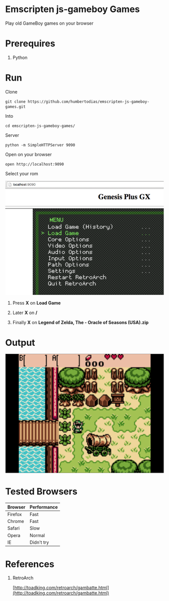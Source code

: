 # Emscripten js-gameboy Games

Play old GameBoy games on your browser

# Prerequires

1. Python

# Run

Clone

```
git clone https://github.com/humbertodias/emscripten-js-gameboy-games.git
```

Into 

```
cd emscripten-js-gameboy-games/
```

Server

```
python -m SimpleHTTPServer 9090
```

Open on your browser

```
open http://localhost:9090
```

Select your rom

![Preview](doc/load-game.png)

1. Press **X** on **Load Game**

2. Later **X** on **/**

3. Finally **X** on **Legend of Zelda, The - Oracle of Seasons (USA).zip**




# Output

![Preview](doc/preview.png)


# Tested Browsers

Browser | Performance |
------------- | -------------
Firefox | Fast
Chrome | Fast
Safari | Slow
Opera | Normal
IE | Didn't try


# References

1. RetroArch

	[http://toadking.com/retroarch/gambatte.html](http://toadking.com/retroarch/gambatte.html)